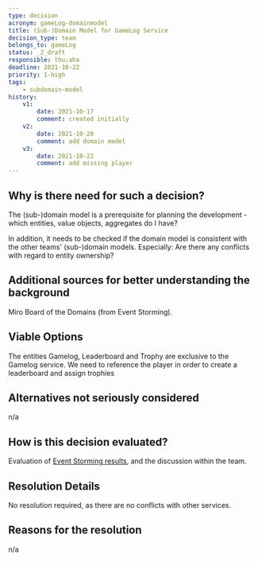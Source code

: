 ```yaml
---
type: decision
acronym: gameLog-domainmodel
title: (Sub-)Domain Model for GameLog Service
decision_type: team
belongs_to: gameLog
status: _2_draft
responsible: thu;aha
deadline: 2021-10-22
priority: 1-high
tags: 
    - subdomain-model
history:
    v1:
        date: 2021-10-17
        comment: created initially
    v2:
        date: 2021-10-20
        comment: add domain model
    v3:
        date: 2021-10-22
        comment: add missing player
---
```


## Why is there need for such a decision?

The (sub-)domain model is a prerequisite for planning the development - which entities, value objects, aggregates 
do I have? 

In addition, it needs to be checked if the domain model is consistent with the other teams' (sub-)domain models.
Especially: Are there any conflicts with regard to entity ownership?

## Additional sources for better understanding the background

Miro Board of the Domains (from Event Storming).

## Viable Options

The entities Gamelog, Leaderboard and Trophy are exclusive to the Gamelog service.
We need to reference the player in order to create a leaderboard and assign trophies

## Alternatives not seriously considered

n/a

## How is this decision evaluated?

Evaluation of [Event Storming results](https://miro.com/app/board/o9J_lsQV7ZA=/), and the discussion within the team.
 
## Resolution Details

No resolution required, as there are no conflicts with other services.

## Reasons for the resolution

n/a
